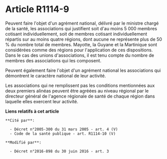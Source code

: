 # Article R1114-9

Peuvent faire l'objet d'un agrément national, délivré par le ministre chargé de la santé, les associations qui justifient
soit d'au moins 5 000 membres cotisant individuellement, soit de membres cotisant individuellement répartis sur au moins
quatre régions, dont aucune ne représente plus de 50 % du nombre total de membres. Mayotte, la Guyane et la Martinique sont
considérées comme des régions pour l'application de ces dispositions. Dans le cas des unions d'associations, il est tenu
compte du nombre de membres des associations qui les composent.

Peuvent également faire l'objet d'un agrément national les associations qui démontrent le caractère national de leur
activité.

Les associations qui ne remplissent pas les conditions mentionnées aux deux premiers alinéas peuvent être agréées au niveau
régional par le directeur général de l'agence régionale de santé de chaque région dans laquelle elles exercent leur activité.

**Liens relatifs à cet article**

	**Cité par**:

	  - Décret n°2005-300 du 31 mars 2005 - art. 4 (V)
	  - Code de la santé publique - art. R1114-10 (V)

	**Modifié par**:

	  - Décret n°2016-898 du 30 juin 2016 - art. 3
